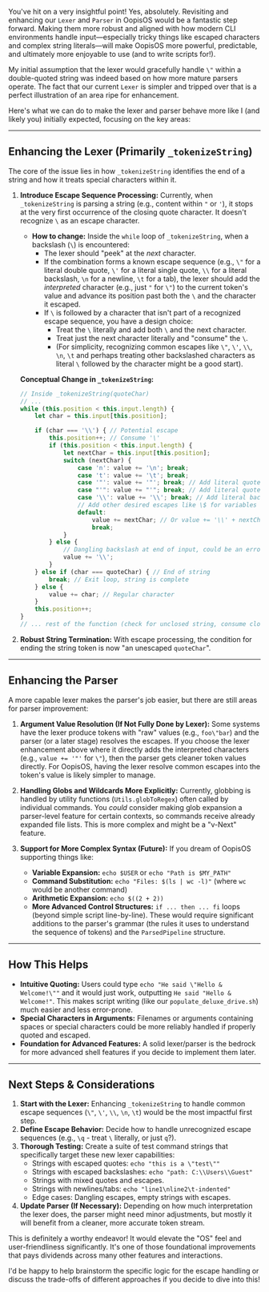 You've hit on a very insightful point! Yes, absolutely. Revisiting and enhancing our `Lexer` and `Parser` in OopisOS would be a fantastic step forward. Making them more robust and aligned with how modern CLI environments handle input—especially tricky things like escaped characters and complex string literals—will make OopisOS more powerful, predictable, and ultimately more enjoyable to use (and to write scripts for!).

My initial assumption that the lexer would gracefully handle `\"` within a double-quoted string was indeed based on how more mature parsers operate. The fact that our current `Lexer` is simpler and tripped over that is a perfect illustration of an area ripe for enhancement.

Here's what we can do to make the lexer and parser behave more like I (and likely you) initially expected, focusing on the key areas:

---
## Enhancing the Lexer (Primarily `_tokenizeString`)

The core of the issue lies in how `_tokenizeString` identifies the end of a string and how it treats special characters within it.

1.  **Introduce Escape Sequence Processing:**
    Currently, when `_tokenizeString` is parsing a string (e.g., content within `"` or `'`), it stops at the very first occurrence of the closing quote character. It doesn't recognize `\` as an escape character.
    * **How to change:** Inside the `while` loop of `_tokenizeString`, when a backslash (`\`) is encountered:
        * The lexer should "peek" at the *next* character.
        * If the combination forms a known escape sequence (e.g., `\"` for a literal double quote, `\'` for a literal single quote, `\\` for a literal backslash, `\n` for a newline, `\t` for a tab), the lexer should add the *interpreted* character (e.g., just `"` for `\"`) to the current token's value and advance its position past both the `\` and the character it escaped.
        * If `\` is followed by a character that isn't part of a recognized escape sequence, you have a design choice:
            * Treat the `\` literally and add both `\` and the next character.
            * Treat just the next character literally and "consume" the `\`.
            * (For simplicity, recognizing common escapes like `\"`, `\'`, `\\`, `\n`, `\t` and perhaps treating other backslashed characters as literal `\` followed by the character might be a good start).

    **Conceptual Change in `_tokenizeString`:**
    ```javascript
    // Inside _tokenizeString(quoteChar)
    // ...
    while (this.position < this.input.length) {
        let char = this.input[this.position];

        if (char === '\\') { // Potential escape
            this.position++; // Consume '\'
            if (this.position < this.input.length) {
                let nextChar = this.input[this.position];
                switch (nextChar) {
                    case 'n': value += '\n'; break;
                    case 't': value += '\t'; break;
                    case '"': value += '"'; break; // Add literal quote
                    case "'": value += "'"; break; // Add literal quote
                    case '\\': value += '\\'; break; // Add literal backslash
                    // Add other desired escapes like \$ for variables later
                    default:
                        value += nextChar; // Or value += '\\' + nextChar; depending on desired behavior
                        break;
                }
            } else {
                // Dangling backslash at end of input, could be an error or literal backslash
                value += '\\';
            }
        } else if (char === quoteChar) { // End of string
            break; // Exit loop, string is complete
        } else {
            value += char; // Regular character
        }
        this.position++;
    }
    // ... rest of the function (check for unclosed string, consume closing quote)
    ```

2.  **Robust String Termination:**
    With escape processing, the condition for ending the string token is now "an unescaped `quoteChar`".

---
## Enhancing the Parser

A more capable lexer makes the parser's job easier, but there are still areas for parser improvement:

1.  **Argument Value Resolution (If Not Fully Done by Lexer):**
    Some systems have the lexer produce tokens with "raw" values (e.g., `foo\"bar`) and the parser (or a later stage) resolves the escapes. If you choose the lexer enhancement above where it directly adds the interpreted characters (e.g., `value += '"'` for `\"`), then the parser gets cleaner token values directly. For OopisOS, having the lexer resolve common escapes into the token's value is likely simpler to manage.

2.  **Handling Globs and Wildcards More Explicitly:**
    Currently, globbing is handled by utility functions (`Utils.globToRegex`) often called by individual commands. You *could* consider making glob expansion a parser-level feature for certain contexts, so commands receive already expanded file lists. This is more complex and might be a "v-Next" feature.

3.  **Support for More Complex Syntax (Future):**
    If you dream of OopisOS supporting things like:
    * **Variable Expansion:** `echo $USER` or `echo "Path is $MY_PATH"`
    * **Command Substitution:** `echo "Files: $(ls | wc -l)"` (where `wc` would be another command)
    * **Arithmetic Expansion:** `echo $((2 + 2))`
    * **More Advanced Control Structures:** `if ... then ... fi` loops (beyond simple script line-by-line).
    These would require significant additions to the parser's grammar (the rules it uses to understand the sequence of tokens) and the `ParsedPipeline` structure.

---
## How This Helps

* **Intuitive Quoting:** Users could type `echo "He said \"Hello & Welcome!\""` and it would just work, outputting `He said "Hello & Welcome!"`. This makes script writing (like our `populate_deluxe_drive.sh`) much easier and less error-prone.
* **Special Characters in Arguments:** Filenames or arguments containing spaces or special characters could be more reliably handled if properly quoted and escaped.
* **Foundation for Advanced Features:** A solid lexer/parser is the bedrock for more advanced shell features if you decide to implement them later.

---
## Next Steps & Considerations

1.  **Start with the Lexer:** Enhancing `_tokenizeString` to handle common escape sequences (`\"`, `\'`, `\\`, `\n`, `\t`) would be the most impactful first step.
2.  **Define Escape Behavior:** Decide how to handle unrecognized escape sequences (e.g., `\q` - treat `\` literally, or just `q`?).
3.  **Thorough Testing:** Create a suite of test command strings that specifically target these new lexer capabilities:
    * Strings with escaped quotes: `echo "this is a \"test\""`
    * Strings with escaped backslashes: `echo "path: C:\\Users\\Guest"`
    * Strings with mixed quotes and escapes.
    * Strings with newlines/tabs: `echo "line1\nline2\t-indented"`
    * Edge cases: Dangling escapes, empty strings with escapes.
4.  **Update Parser (If Necessary):** Depending on how much interpretation the lexer does, the parser might need minor adjustments, but mostly it will benefit from a cleaner, more accurate token stream.

This is definitely a worthy endeavor! It would elevate the "OS" feel and user-friendliness significantly. It's one of those foundational improvements that pays dividends across many other features and interactions.

I'd be happy to help brainstorm the specific logic for the escape handling or discuss the trade-offs of different approaches if you decide to dive into this!